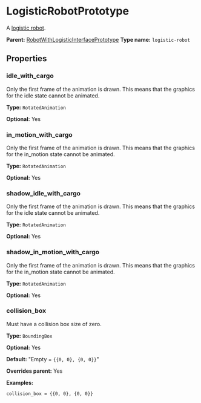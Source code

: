# LogisticRobotPrototype

A [logistic robot](https://wiki.factorio.com/Logistic_robot).

**Parent:** [RobotWithLogisticInterfacePrototype](RobotWithLogisticInterfacePrototype.md)
**Type name:** `logistic-robot`

## Properties

### idle_with_cargo

Only the first frame of the animation is drawn. This means that the graphics for the idle state cannot be animated.

**Type:** `RotatedAnimation`

**Optional:** Yes

### in_motion_with_cargo

Only the first frame of the animation is drawn. This means that the graphics for the in_motion state cannot be animated.

**Type:** `RotatedAnimation`

**Optional:** Yes

### shadow_idle_with_cargo

Only the first frame of the animation is drawn. This means that the graphics for the idle state cannot be animated.

**Type:** `RotatedAnimation`

**Optional:** Yes

### shadow_in_motion_with_cargo

Only the first frame of the animation is drawn. This means that the graphics for the in_motion state cannot be animated.

**Type:** `RotatedAnimation`

**Optional:** Yes

### collision_box

Must have a collision box size of zero.

**Type:** `BoundingBox`

**Optional:** Yes

**Default:** "Empty = `{{0, 0}, {0, 0}}`"

**Overrides parent:** Yes

**Examples:**

```
collision_box = {{0, 0}, {0, 0}}
```


